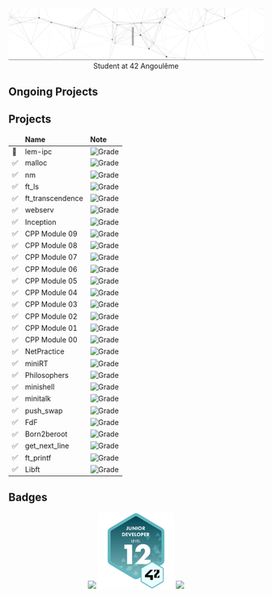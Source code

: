 <div align="center">
  <img alt="Ruben Rollin" src="assets/hello.gif">
</div>
<div align="center">
  <span>Student at 42 Angoulême</span>
</div>
<h2>Ongoing Projects</h2>

<h2>Projects</h2>
<table>
  <thead>
    <tr>
      <td></td>
      <td><b>Name</b></td>
      <td><b>Note</b></td>
    </tr>
  </thead>
  <tbody>
    <tr><td>🚧</td><td>lem-ipc</td><td><img alt="Grade" src="https://img.shields.io/badge/%2F-black?style=for-the-badge"></td></tr>
    <tr><td>✅</td><td>malloc</td><td><img alt="Grade" src="https://img.shields.io/badge/123-green?style=for-the-badge"></td></tr>
    <tr><td>✅</td><td>nm</td><td><img alt="Grade" src="https://img.shields.io/badge/125-0d4500?style=for-the-badge"></td></tr>
    <tr><td>✅</td><td>ft_ls</td><td><img alt="Grade" src="https://img.shields.io/badge/106-green?style=for-the-badge"></td></tr>
    <tr><td>✅</td><td>ft_transcendence</td><td><img alt="Grade" src="https://img.shields.io/badge/100-green?style=for-the-badge"></td></tr>
    <tr><td>✅</td><td>webserv</td><td><img alt="Grade" src="https://img.shields.io/badge/125-0d4500?style=for-the-badge"></td></tr>
    <tr><td>✅</td><td>Inception</td><td><img alt="Grade" src="https://img.shields.io/badge/105-green?style=for-the-badge"></td></tr>
    <tr><td>✅</td><td>CPP Module 09</td><td><img alt="Grade" src="https://img.shields.io/badge/100-green?style=for-the-badge"></td></tr>
    <tr><td>✅</td><td>CPP Module 08</td><td><img alt="Grade" src="https://img.shields.io/badge/90-ffcc00?style=for-the-badge"></td></tr>
    <tr><td>✅</td><td>CPP Module 07</td><td><img alt="Grade" src="https://img.shields.io/badge/100-green?style=for-the-badge"></td></tr>
    <tr><td>✅</td><td>CPP Module 06</td><td><img alt="Grade" src="https://img.shields.io/badge/100-green?style=for-the-badge"></td></tr>
    <tr><td>✅</td><td>CPP Module 05</td><td><img alt="Grade" src="https://img.shields.io/badge/100-green?style=for-the-badge"></td></tr>
    <tr><td>✅</td><td>CPP Module 04</td><td><img alt="Grade" src="https://img.shields.io/badge/100-green?style=for-the-badge"></td></tr>
    <tr><td>✅</td><td>CPP Module 03</td><td><img alt="Grade" src="https://img.shields.io/badge/100-green?style=for-the-badge"></td></tr>
    <tr><td>✅</td><td>CPP Module 02</td><td><img alt="Grade" src="https://img.shields.io/badge/90-ffcc00?style=for-the-badge"></td></tr>
    <tr><td>✅</td><td>CPP Module 01</td><td><img alt="Grade" src="https://img.shields.io/badge/95-ffcc00?style=for-the-badge"></td></tr>
    <tr><td>✅</td><td>CPP Module 00</td><td><img alt="Grade" src="https://img.shields.io/badge/100-green?style=for-the-badge"></td></tr>
    <tr><td>✅</td><td>NetPractice</td><td><img alt="Grade" src="https://img.shields.io/badge/100-green?style=for-the-badge"></td></tr>
    <tr><td>✅</td><td>miniRT</td><td><img alt="Grade" src="https://img.shields.io/badge/125-0d4500?style=for-the-badge"></td></tr>
    <tr><td>✅</td><td>Philosophers</td><td><img alt="Grade" src="https://img.shields.io/badge/100-green?style=for-the-badge"></td></tr>
    <tr><td>✅</td><td>minishell</td><td><img alt="Grade" src="https://img.shields.io/badge/125-0d4500?style=for-the-badge"></td></tr>
    <tr><td>✅</td><td>minitalk</td><td><img alt="Grade" src="https://img.shields.io/badge/125-0d4500?style=for-the-badge"></td></tr>
    <tr><td>✅</td><td>push_swap</td><td><img alt="Grade" src="https://img.shields.io/badge/84-ffcc00?style=for-the-badge"></td></tr>
    <tr><td>✅</td><td>FdF</td><td><img alt="Grade" src="https://img.shields.io/badge/125-0d4500?style=for-the-badge"></td></tr>
    <tr><td>✅</td><td>Born2beroot</td><td><img alt="Grade" src="https://img.shields.io/badge/125-0d4500?style=for-the-badge"></td></tr>
    <tr><td>✅</td><td>get_next_line</td><td><img alt="Grade" src="https://img.shields.io/badge/125-0d4500?style=for-the-badge"></td></tr>
    <tr><td>✅</td><td>ft_printf</td><td><img alt="Grade" src="https://img.shields.io/badge/100-green?style=for-the-badge"></td></tr>
    <tr><td>✅</td><td>Libft</td><td><img alt="Grade" src="https://img.shields.io/badge/125-0d4500?style=for-the-badge"></td></tr>
  </tbody>
</table>

<h2>Badges</h2>
<div align="center">
  <img src="https://github-readme-stats.vercel.app/api?username=RuBeeN-cmd&show_icons=true&theme=onedark" height="150">
  <img src="assets/level12.png" height="150">
  <img src="https://badge.mediaplus.ma/black/rrollin?1337Badge=off&UM6P=off" height="150">
</div>
